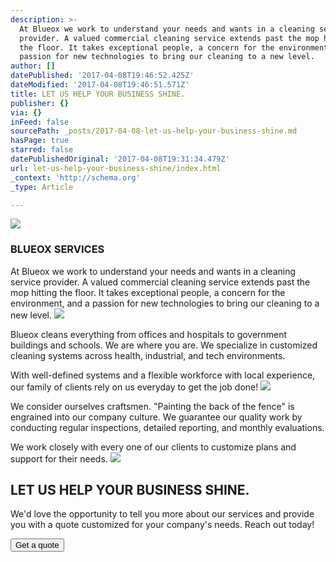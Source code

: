 ```yaml
---
description: >-
  At Blueox we work to understand your needs and wants in a cleaning service
  provider. A valued commercial cleaning service extends past the mop hitting
  the floor. It takes exceptional people, a concern for the environment, and a
  passion for new technologies to bring our cleaning to a new level.
author: []
datePublished: '2017-04-08T19:46:52.425Z'
dateModified: '2017-04-08T19:46:51.571Z'
title: LET US HELP YOUR BUSINESS SHINE.
publisher: {}
via: {}
inFeed: false
sourcePath: _posts/2017-04-08-let-us-help-your-business-shine.md
hasPage: true
starred: false
datePublishedOriginal: '2017-04-08T19:31:34.479Z'
url: let-us-help-your-business-shine/index.html
_context: 'http://schema.org'
_type: Article

---
```

![](https://the-grid-user-content.s3-us-west-2.amazonaws.com/a0af5952-3822-40eb-b420-f7798c2a0e04.jpg)

### BLUEOX SERVICES

At Blueox we work to understand your needs and wants in a cleaning service provider. A valued commercial cleaning service extends past the mop hitting the floor. It takes exceptional people, a concern for the environment, and a passion for new technologies to bring our cleaning to a new level.
![](https://the-grid-user-content.s3-us-west-2.amazonaws.com/7ad8b658-50b1-41f5-a424-1b0742d268f7.png)

Blueox cleans everything from offices and hospitals to government buildings and schools. We are where you are. We specialize in customized cleaning systems across health, industrial, and tech environments.

With well-defined systems and a flexible workforce with local experience, our family of clients rely on us everyday to get the job done!
![](https://the-grid-user-content.s3-us-west-2.amazonaws.com/07859620-1171-43ef-99f0-d627fa15f074.png)

We consider ourselves craftsmen. "Painting the back of the fence" is engrained into our company culture. We guarantee our quality work by conducting regular inspections, detailed reporting, and monthly evaluations.

We work closely with every one of our clients to customize plans and support for their needs.
![](https://the-grid-user-content.s3-us-west-2.amazonaws.com/323c77c0-cd73-49b7-823f-07d8dc370d8f.png)

## LET US HELP YOUR BUSINESS SHINE.

We'd love the opportunity to tell you more about our services and provide you with a quote customized for your company's needs. Reach out today!

<button data-role="cta" style="">Get a quote</button>